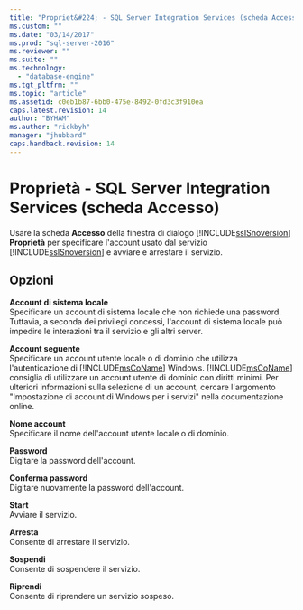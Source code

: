 ```yaml
---
title: "Propriet&#224; - SQL Server Integration Services (scheda Accesso) | Microsoft Docs"
ms.custom: ""
ms.date: "03/14/2017"
ms.prod: "sql-server-2016"
ms.reviewer: ""
ms.suite: ""
ms.technology: 
  - "database-engine"
ms.tgt_pltfrm: ""
ms.topic: "article"
ms.assetid: c0eb1b87-6bb0-475e-8492-0fd3c3f910ea
caps.latest.revision: 14
author: "BYHAM"
ms.author: "rickbyh"
manager: "jhubbard"
caps.handback.revision: 14
---
```

# Propriet&#224; - SQL Server Integration Services (scheda Accesso)
  Usare la scheda **Accesso** della finestra di dialogo [!INCLUDE[ssISnoversion](../../includes/ssisnoversion-md.md)] **Proprietà** per specificare l'account usato dal servizio [!INCLUDE[ssISnoversion](../../includes/ssisnoversion-md.md)] e avviare e arrestare il servizio.  
  
## Opzioni  
 **Account di sistema locale**  
 Specificare un account di sistema locale che non richiede una password. Tuttavia, a seconda dei privilegi concessi, l'account di sistema locale può impedire le interazioni tra il servizio e gli altri server.  
  
 **Account seguente**  
 Specificare un account utente locale o di dominio che utilizza l'autenticazione di [!INCLUDE[msCoName](../../includes/msconame-md.md)] Windows. [!INCLUDE[msCoName](../../includes/msconame-md.md)] consiglia di utilizzare un account utente di dominio con diritti minimi. Per ulteriori informazioni sulla selezione di un account, cercare l'argomento "Impostazione di account di Windows per i servizi" nella documentazione online.  
  
 **Nome account**  
 Specificare il nome dell'account utente locale o di dominio.  
  
 **Password**  
 Digitare la password dell'account.  
  
 **Conferma password**  
 Digitare nuovamente la password dell'account.  
  
 **Start**  
 Avviare il servizio.  
  
 **Arresta**  
 Consente di arrestare il servizio.  
  
 **Sospendi**  
 Consente di sospendere il servizio.  
  
 **Riprendi**  
 Consente di riprendere un servizio sospeso.  
  
  
